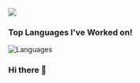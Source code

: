 <img src="https://github-readme-stats.vercel.app/api?username=oyeabhijit&&show_icons=true&title_color=ffffff&icon_color=bb2acf&text_color=daf7dc&bg_color=151515">

### Top Languages I've Worked on!
![Languages](https://github-readme-stats.anuraghazra1.vercel.app/api/top-langs/?username=oyeabhijit&layout=compact&theme=chartreuse-dark)

### Hi there 👋

<!--
**oyeabhijit/oyeabhijit** is a ✨ _special_ ✨ repository because its `README.md` (this file) appears on your GitHub profile.
